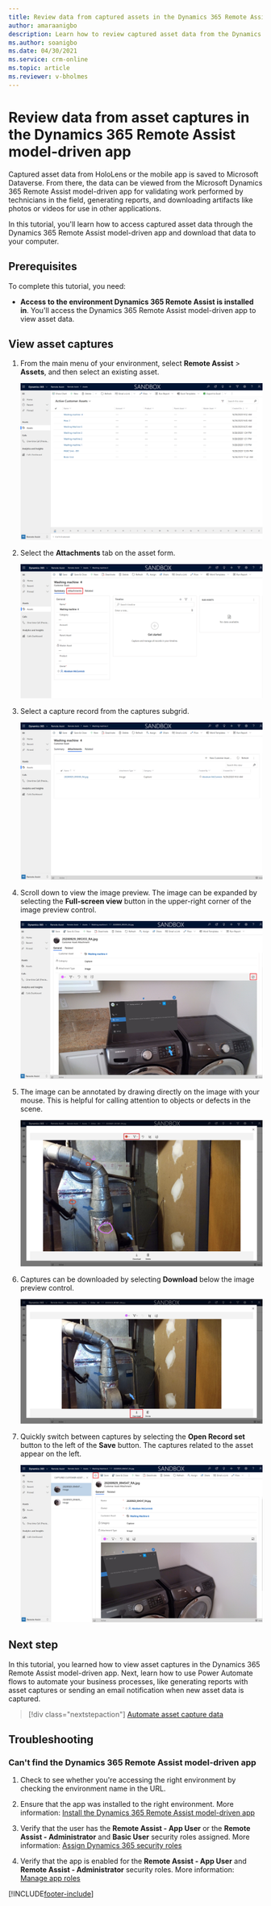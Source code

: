 ```yaml
---
title: Review data from captured assets in the Dynamics 365 Remote Assist model-driven app
author: amaraanigbo
description: Learn how to review captured asset data from the Dynamics 365 Remote Assist HoloLens app for validation purposes.
ms.author: soanigbo
ms.date: 04/30/2021
ms.service: crm-online
ms.topic: article
ms.reviewer: v-bholmes
---
```

# Review data from asset captures in the Dynamics 365 Remote Assist model-driven app

Captured asset data from HoloLens or the mobile app is saved to Microsoft Dataverse. From there, the data can be viewed from the Microsoft Dynamics 365 Remote Assist model-driven app for validating work performed by technicians in the field, generating reports, and downloading artifacts like photos or videos for use in other applications.

In this tutorial, you'll learn how to access captured asset data through the Dynamics 365 Remote Assist model-driven app and download that data to your computer.

## Prerequisites

To complete this tutorial, you need:

- **Access to the environment Dynamics 365 Remote Assist is installed in**. You'll access the Dynamics 365 Remote Assist model-driven app to view asset data.

## View asset captures

1. From the main menu of your environment, select **Remote Assist** > **Assets**, and then select an existing asset.

    ![Screenshot of the asset record list in Dynamics 365 Remote Assist.](./media/06.19-asset-list.png "Screenshot of the asset record list in Dynamics 365 Remote Assist")

2. Select the **Attachments** tab on the asset form.

    ![Screenshot of the asset record form.](./media/06.20-asset-record.png "Screenshot of the asset record form")

3. Select a capture record from the captures subgrid.

    ![Screenshot of the asset capture subgrid.](./media/06.21-asset-capture-list.png "Screenshot of the asset capture subgrid")

4. Scroll down to view the image preview. The image can be expanded by selecting the **Full-screen view** button in the upper-right corner of the image preview control.

    ![Screenshot of the asset capture image preview.](./media/06.22-asset-capture-image-preview.png "Screenshot of the asset capture image preview")

5. The image can be annotated by drawing directly on the image with your mouse. This is helpful for calling attention to objects or defects in the scene.

    ![Screenshot of an annotated image capture.](./media/06.27-asset-capture-image-preview-annotated.png "Screenshot of an annotated image capture")

6. Captures can be downloaded by selecting **Download** below the image preview control.

    ![Screenshot of the asset capture image download.](./media/06.23-asset-capture-image-preview-expanded.png "[Screenshot of the asset capture image download")

7. Quickly switch between captures by selecting the **Open Record set** button to the left of the **Save** button. The captures related to the asset appear on the left.

    ![Screenshot of the open record set control.](./media/06.28-asset-capture-switcher.png "Screenshot of the open record set control")

## Next step

In this tutorial, you learned how to view asset captures in the Dynamics 365 Remote Assist model-driven app. Next, learn how to use Power Automate flows to automate your business processes, like generating reports with asset captures or sending an email notification when new asset data is captured.

> [!div class="nextstepaction"]
> [Automate asset capture data](./integrate-power-automate.md)

## Troubleshooting

### Can't find the Dynamics 365 Remote Assist model-driven app

1. Check to see whether you're accessing the right environment by checking the environment name in the URL.

2. Ensure that the app was installed to the right environment. More information: [Install the Dynamics 365 Remote Assist model-driven app](./ra-webapp-install.md#install-the-dynamics-365-remote-assist-model-driven-app)

3. Verify that the user has the **Remote Assist - App User** or the **Remote Assist - Administrator** and **Basic User** security roles assigned. More information: [Assign Dynamics 365 security roles](./asset-capture-add-users.md#assign-dynamics-365-security-roles)

4. Verify that the app is enabled for the **Remote Assist - App User** and **Remote Assist - Administrator** security roles. More information: [Manage app roles](./asset-capture-add-users.md#manage-app-roles)


[!INCLUDE[footer-include](../includes/footer-banner.md)]
